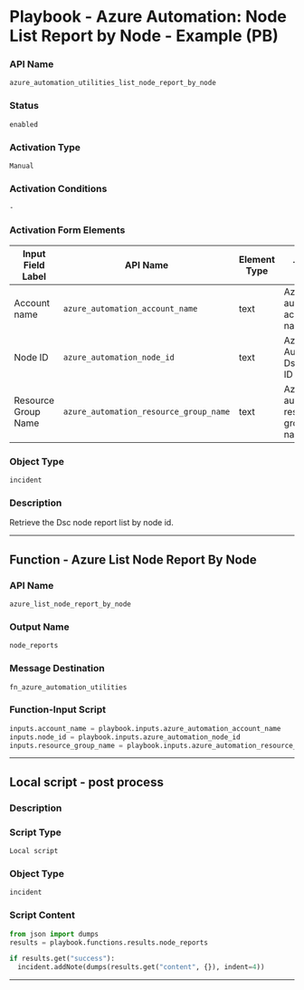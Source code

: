 <!--
    DO NOT MANUALLY EDIT THIS FILE
    THIS FILE IS AUTOMATICALLY GENERATED WITH resilient-sdk codegen
    Generated with resilient-sdk v50.1.262
-->

# Playbook - Azure Automation: Node List Report by Node - Example (PB)

### API Name
`azure_automation_utilities_list_node_report_by_node`

### Status
`enabled`

### Activation Type
`Manual`

### Activation Conditions
`-`

### Activation Form Elements
| Input Field Label | API Name | Element Type | Tooltip | Requirement |
| ----------------- | -------- | ------------ | ------- | ----------- |
| Account name | `azure_automation_account_name` | text | Azure automation account name | Always |
| Node ID | `azure_automation_node_id` | text | Azure Automation Dsc node ID | Always |
| Resource Group Name | `azure_automation_resource_group_name` | text | Azure automation resource group name | Always |

### Object Type
`incident`

### Description
Retrieve the Dsc node report list by node id.


---
## Function - Azure List Node Report By Node

### API Name
`azure_list_node_report_by_node`

### Output Name
`node_reports`

### Message Destination
`fn_azure_automation_utilities`

### Function-Input Script
```python
inputs.account_name = playbook.inputs.azure_automation_account_name
inputs.node_id = playbook.inputs.azure_automation_node_id
inputs.resource_group_name = playbook.inputs.azure_automation_resource_group_name
```

---

## Local script - post process

### Description


### Script Type
`Local script`

### Object Type
`incident`

### Script Content
```python
from json import dumps
results = playbook.functions.results.node_reports

if results.get("success"):
  incident.addNote(dumps(results.get("content", {}), indent=4))
```

---

